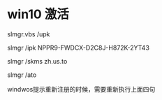 # win10 激活

slmgr.vbs /upk

slmgr /ipk NPPR9-FWDCX-D2C8J-H872K-2YT43

slmgr /skms zh.us.to

slmgr /ato

windwos提示重新注册的时候，需要重新执行上面四句
